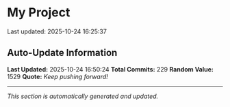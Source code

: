 # My Project


Last updated: 2025-10-24 16:25:37












































































































































































































































































































































































































































































































































































































































## Auto-Update Information

**Last Updated:** 2025-10-24 16:50:24
**Total Commits:** 229
**Random Value:** 1529
**Quote:** _Keep pushing forward!_

---
_This section is automatically generated and updated._
